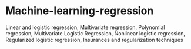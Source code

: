 # Machine-learning-regression
Linear and logistic regression, Multivariate regression, Polynomial regression, Multivariate Logistic Regression, Nonlinear logistic regression, Regularized logistic regression, Insurances and regularization techniques
